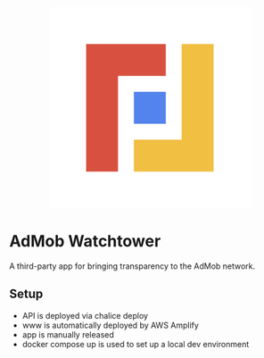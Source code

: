<div align=center>
    <img src="./app/assets/logo.png" width=360>
</div>

# AdMob Watchtower
A third-party app for bringing transparency to the AdMob network.

## Setup
 - API is deployed via chalice deploy
 - www is automatically deployed by AWS Amplify
 - app is manually released
 - docker compose up is used to set up a local dev environment

